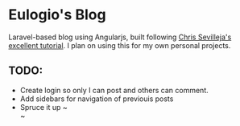 # Eulogio's Blog

Laravel-based blog using Angularjs, built following <a href="scotch.io/tutorials/php/create-a-laravel-and-angular-single-page-comment-application">Chris Sevilleja's excellent tutorial</a>.  I plan on using this for my own personal projects.                                                                      
## TODO:
* Create login so only I can post and others can comment.
* Add sidebars for navigation of previouis posts
* Spruce it up
~                                                                                                                             
~                                                                                                     
